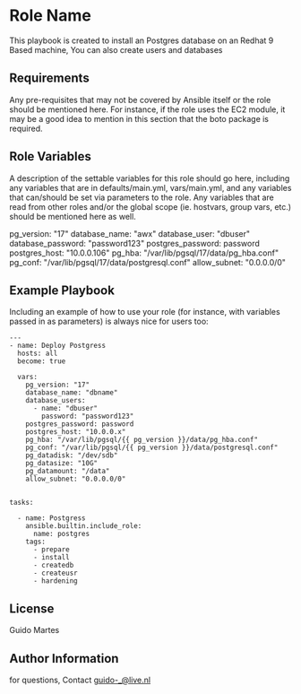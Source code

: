 Role Name
=========

This playbook is created to install an Postgres database on an Redhat 9 Based machine,
You can also create users and databases

Requirements
------------

Any pre-requisites that may not be covered by Ansible itself or the role should be mentioned here. For instance, if the role uses the EC2 module, it may be a good idea to mention in this section that the boto package is required.

Role Variables
--------------

A description of the settable variables for this role should go here, including any variables that are in defaults/main.yml, vars/main.yml, and any variables that can/should be set via parameters to the role. Any variables that are read from other roles and/or the global scope (ie. hostvars, group vars, etc.) should be mentioned here as well.

pg_version: "17"
database_name: "awx"
database_user: "dbuser"
database_password: "password123"
postgres_password: password
postgres_host: "10.0.0.106"
pg_hba: "/var/lib/pgsql/17/data/pg_hba.conf"
pg_conf: "/var/lib/pgsql/17/data/postgresql.conf"
allow_subnet: "0.0.0.0/0"


Example Playbook
----------------

Including an example of how to use your role (for instance, with variables passed in as parameters) is always nice for users too:

    ---
    - name: Deploy Postgress
      hosts: all
      become: true

      vars:
        pg_version: "17"
        database_name: "dbname"
        database_users:
          - name: "dbuser"
            password: "password123"
        postgres_password: password
        postgres_host: "10.0.0.x"
        pg_hba: "/var/lib/pgsql/{{ pg_version }}/data/pg_hba.conf"
        pg_conf: "/var/lib/pgsql/{{ pg_version }}/data/postgresql.conf"
        pg_datadisk: "/dev/sdb"
        pg_datasize: "10G"
        pg_datamount: "/data"
        allow_subnet: "0.0.0.0/0"
        

    tasks:

      - name: Postgress
        ansible.builtin.include_role:
          name: postgres
        tags:
          - prepare
          - install
          - createdb
          - createusr
          - hardening

License
-------
Guido Martes

Author Information
------------------

for questions, Contact guido-_@live.nl
